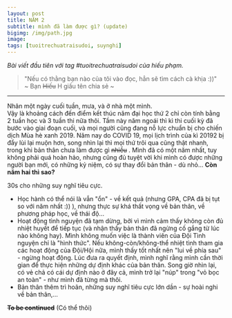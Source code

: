 ```yaml
---
layout: post
title: NĂM 2
subtitle: mình đã làm được gì? (update) 
bigimg: /img/path.jpg
image: 
tags: [tuoitrechuatraisudoi, suynghi]
---
```

_Bài viết đầu tiên với tag #tuoitrechuatraisudoi của hiếu phạm._

>"Nếu có thằng bạn nào của tôi vào đọc, hẳn sẽ tìm cách cà khịa :))"  
>         ~ Bạn ~~Hiếu~~ H giấu tên chia sẻ ~

***

Nhân một ngày cuối tuần, mưa, và ở nhà một mình.  
Vậy là khoảng cách đến điểm kết thúc năm đại học thứ 2 chỉ còn tính bằng 2 tuần học và 3 tuần thi nữa thôi.
Tầm này năm ngoái thì kì thi cuối kỳ đã bước vào giai đoạn cuối, và mọi người cũng đang nỗ lực chuẩn bị cho chiến dịch Mùa hè xanh 2019. 
Năm nay do COVID 19, mọi lịch trình của kì 20192 bị đẩy lùi lại muộn hơn, song nhìn lại thì mọi thứ trôi qua cũng thật nhanh, trong khi bản thân chưa làm được gì ~~nhiều~~ . Mình đã có một năm nhất, tuy không phải quá hoàn hảo, nhưng cũng đủ tuyệt vời khi mình có được những người bạn mới, có những kỷ niệm, có sự thay đổi bản thân - dù nhỏ...
**Còn năm hai thì sao?** 

30s cho những suy nghĩ tiêu cực.  

* Học hành có thể nói là vẫn "ổn" - về kết quả (nhưng GPA, CPA đã bị tụt so với năm nhất :)) ), nhưng thực sự khá thất vọng về bản thân, về phương pháp học, về thái độ...
* Hoạt động tình nguyện đã tạm dừng, bởi vì mình cảm thấy không còn đủ nhiệt huyết để tiếp tục (và nhận thấy bản thân đã ngừng cố gắng từ lúc nào không hay). Mình không muốn việc là thành viên của Đội Tình nguyện chỉ là "hình thức". Nếu không-còn/không-thể nhiệt tình tham gia các hoạt động của Đội/Hội nữa, mình thấy tốt nhất nên "lui về phía sau" - ngừng hoạt động. Lúc đưa ra quyết định, mình nghĩ rằng mình cần thời gian để thực hiện những dự định khác của bản thân. Song giờ nhìn lại, có vẻ chả có cái dự định nào ở đây cả, mình trở lại "núp" trong "vỏ bọc an toàn" - như mình đã từng mà thôi.  
* Bản thân thêm trì hoãn, những suy nghĩ tiêu cực lớn dần - sự hoài nghi về bản thân,...  

~~**To be continued**~~ (Có thể thôi)



